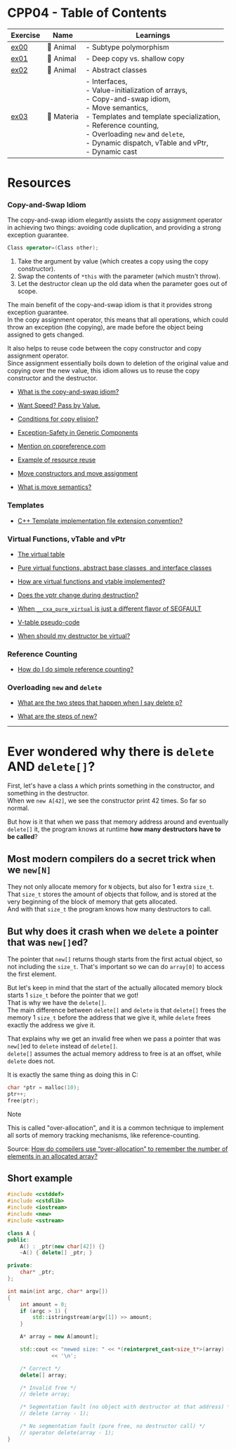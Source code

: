 # CPP04 - Table of Contents

| Exercise     | Name       | Learnings                                                                                                                                                                                                                                                                             |
| ------------ | ---------- | ------------------------------------------------------------------------------------------------------------------------------------------------------------------------------------------------------------------------------------------------------------------------------------- |
| [ex00](ex00) | 🐾 Animal  | - Subtype polymorphism                                                                                                                                                                                                                                                                |
| [ex01](ex01) | 🧠 Animal  | - Deep copy vs. shallow copy                                                                                                                                                                                                                                                          |
| [ex02](ex02) | 💭 Animal  | - Abstract classes                                                                                                                                                                                                                                                                    |
| [ex03](ex03) | 🔮 Materia | - Interfaces, <br> - Value-initialization of arrays, <br> - Copy-and-swap idiom, <br> - Move semantics, <br> - Templates and template specialization, <br> - Reference counting, <br> - Overloading `new` and `delete`, <br> - Dynamic dispatch, vTable and vPtr, <br> - Dynamic cast |

# Resources

### Copy-and-Swap Idiom

The copy-and-swap idiom elegantly assists the copy assignment operator in achieving two things: avoiding code duplication, and providing a strong exception guarantee.

```c++
Class operator=(Class other);
```

  1. Take the argument by value (which creates a copy using the copy constructor).
  2. Swap the contents of `*this` with the parameter (which mustn't throw).
  3. Let the destructor clean up the old data when the parameter goes out of scope.

The main benefit of the copy-and-swap idiom is that it provides strong exception guarantee.<br>
In the copy assignment operator, this means that all operations, which could throw an exception (the copying), are made before the object being assigned to gets changed.

It also helps to reuse code between the copy constructor and copy assignment operator.<br>
Since assignment essentially boils down to deletion of the original value and copying over the new value, this idiom allows us to reuse the copy constructor and the destructor.

- [What is the copy-and-swap idiom?](https://stackoverflow.com/questions/3279543/what-is-the-copy-and-swap-idiom)

- [Want Speed? Pass by Value.](https://web.archive.org/web/20140113221447/http://cpp-next.com/archive/2009/08/want-speed-pass-by-value/)

- [Conditions for copy elision?](https://stackoverflow.com/questions/6383639/conditions-for-copy-elision)

- [Exception-Safety in Generic Components](https://www.boost.org/community/exception_safety.html)

- [Mention on cppreference.com](https://en.cppreference.com/w/cpp/language/operators#Assignment_operator)

- [Example of resource reuse](https://en.cppreference.com/w/cpp/language/copy_assignment#Example)

- [Move constructors and move assignment](https://www.learncpp.com/cpp-tutorial/move-constructors-and-move-assignment/)

- [What is move semantics?](https://stackoverflow.com/questions/3106110/what-is-move-semantics)

### Templates

- [C++ Template implementation file extension convention?](https://stackoverflow.com/a/77060142/24880406)

### Virtual Functions, vTable and vPtr

- [The virtual table](https://www.learncpp.com/cpp-tutorial/the-virtual-table/)

- [Pure virtual functions, abstract base classes, and interface classes](https://www.learncpp.com/cpp-tutorial/pure-virtual-functions-abstract-base-classes-and-interface-classes/)

- [How are virtual functions and vtable implemented?](https://stackoverflow.com/questions/99297/how-are-virtual-functions-and-vtable-implemented)

- [Does the vptr change during destruction?](https://stackoverflow.com/questions/7916833/does-the-vptr-change-during-destruction)

- [When `__cxa_pure_virtual` is just a different flavor of SEGFAULT](https://uvdn7.github.io/pure_virtual/)

- [V-table pseudo-code](https://isocpp.org/wiki/faq/virtual-functions#dyn-binding2)

- [When should my destructor be virtual?](https://isocpp.org/wiki/faq/virtual-functions#virtual-dtors)

### Reference Counting

- [How do I do simple reference counting?](https://isocpp.org/wiki/faq/freestore-mgmt#ref-count-simple)

### Overloading `new` and `delete`

- [What are the two steps that happen when I say delete p?](https://isocpp.org/wiki/faq/freestore-mgmt#two-steps-of-delete)

- [What are the steps of new?](https://isocpp.org/wiki/faq/freestore-mgmt#new-doesnt-leak-if-ctor-throws)

---

# Ever wondered why there is `delete` AND `delete[]`?

First, let's have a class `A` which prints something in the constructor, and something in the destructor.<br>
When we `new A[42]`, we see the constructor print 42 times. So far so normal.

But how is it that when we pass that memory address around and eventually `delete[]` it, the program knows at runtime **how many destructors have to be called**?

## Most modern compilers do a secret trick when we `new[N]`

They not only allocate memory for `N` objects, but also for 1 extra `size_t`.<br>
That `size_t` stores the amount of objects that follow, and is stored at the very beginning of the block of memory that gets allocated.<br>
And with that `size_t` the program knows how many destructors to call.

## But why does it crash when we `delete` a pointer that was `new[]`ed?

The pointer that `new[]` returns though starts from the first actual object, so not including the `size_t`. That's important so we can do `array[0]` to access the first element.

But let's keep in mind that the start of the actually allocated memory block starts 1 `size_t` before the pointer that we got!<br>
That is why we have the `delete[]`.<br>
The main difference between `delete[]` and `delete` is that `delete[]` frees the memory 1 `size_t` before the address that we give it, while `delete` frees exactly the address we give it.

That explains why we get an invalid free when we pass a pointer that was `new[]`ed to `delete` instead of `delete[]`.<br>
`delete[]` assumes the actual memory address to free is at an offset, while `delete` does not.

It is exactly the same thing as doing this in C:
```c
char *ptr = malloc(10);
ptr++;
free(ptr);
```

> [!NOTE]
> This is called "over-allocation", and it is a common technique to implement all sorts of memory tracking mechanisms, like reference-counting.

Source:
[How do compilers use “over-allocation” to remember the number of elements in an allocated array?](https://isocpp.org/wiki/faq/compiler-dependencies#num-elems-in-new-array-overalloc)

## Short example

```c++
#include <cstddef>
#include <cstdlib>
#include <iostream>
#include <new>
#include <sstream>

class A {
public:
    A() : _ptr(new char[42]) {}
    ~A() { delete[] _ptr; }

private:
    char* _ptr;
};

int main(int argc, char* argv[])
{
    int amount = 0;
    if (argc > 1) {
        std::istringstream(argv[1]) >> amount;
    }

    A* array = new A[amount];

    std::cout << "newed size: " << *(reinterpret_cast<size_t*>(array) - 1)
              << '\n';

    /* Correct */
    delete[] array;

    /* Invalid free */
    // delete array;

    /* Segmentation fault (no object with destructor at that address) */
    // delete (array - 1);

    /* No segmentation fault (pure free, no destructor call) */
    // operator delete(array - 1);
}
```
